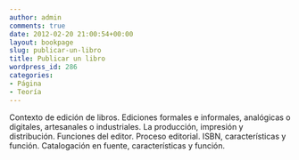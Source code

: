 ```yaml
---
author: admin
comments: true
date: 2012-02-20 21:00:54+00:00
layout: bookpage
slug: publicar-un-libro
title: Publicar un libro
wordpress_id: 286
categories:
- Página
- Teoría
---
```


Contexto de edición de libros. Ediciones formales e informales, analógicas o digitales, artesanales o industriales. La producción, impresión y distribución. Funciones del editor. Proceso editorial. ISBN, características y función. Catalogación en fuente, características y función.
